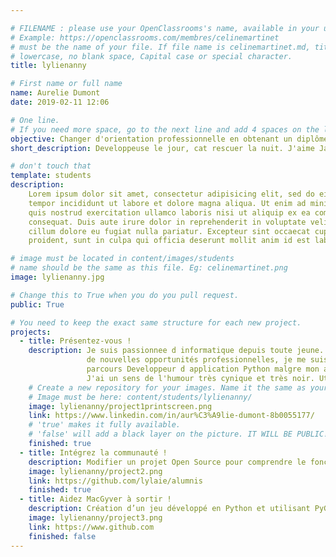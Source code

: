 ```yaml
---

# FILENAME : please use your OpenClassrooms's name, available in your url.
# Example: https://openclassrooms.com/membres/celinemartinet
# must be the name of your file. If file name is celinemartinet.md, title is celinemartinet.
# lowercase, no blank space, Capital case or special character.
title: lylienanny

# First name or full name
name: Aurelie Dumont
date: 2019-02-11 12:06

# One line.
# If you need more space, go to the next line and add 4 spaces on the left, as in 'description'.
objective: Changer d'orientation professionnelle en obtenant un diplôme certifie.
short_description: Developpeuse le jour, cat rescuer la nuit. J'aime Javascript d'un amour pur et sincere.

# don't touch that
template: students
description:
    Lorem ipsum dolor sit amet, consectetur adipisicing elit, sed do eiusmod
    tempor incididunt ut labore et dolore magna aliqua. Ut enim ad minim veniam,
    quis nostrud exercitation ullamco laboris nisi ut aliquip ex ea commodo
    consequat. Duis aute irure dolor in reprehenderit in voluptate velit esse
    cillum dolore eu fugiat nulla pariatur. Excepteur sint occaecat cupidatat non
    proident, sunt in culpa qui officia deserunt mollit anim id est laborum.

# image must be located in content/images/students
# name should be the same as this file. Eg: celinemartinet.png
image: lylienanny.jpg

# Change this to True when you do you pull request.
public: True

# You need to keep the exact same structure for each new project.
projects:
  - title: Présentez-vous !
    description: Je suis passionnee d informatique depuis toute jeune. A la recherche
                 de nouvelles opportunités professionnelles, je me suis tournee vers le
                 parcours Developpeur d application Python malgre mon amour pour Javascript.
                 J'ai un sens de l'humour très cynique et très noir. Utilisatrice de Linux convaincue.
    # Create a new repository for your images. Name it the same as your nickname and profile picture.
    # Image must be here: content/students/lylienanny/
    image: lylienanny/project1printscreen.png
    link: https://www.linkedin.com/in/aur%C3%A9lie-dumont-8b0055177/
    # 'true' makes it fully available.
    # 'false' will add a black layer on the picture. IT WILL BE PUBLIC!
    finished: true
  - title: Intégrez la communauté !
    description: Modifier un projet Open Source pour comprendre le fonctionnement de Git, de Github et des pull requests. 
    image: lylienanny/project2.png
    link: https://github.com/lylaie/alumnis
    finished: true
  - title: Aidez MacGyver à sortir !
    description: Création d’un jeu développé en Python et utilisant PyGame.
    image: lylienanny/project3.png
    link: https://www.github.com
    finished: false
---
```



